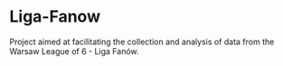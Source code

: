 # Liga-Fanow
Project aimed at facilitating the collection and analysis of data from the Warsaw League of 6 - Liga Fanów.
